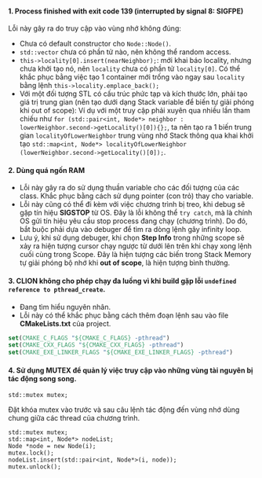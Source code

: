 #### 1. Process finished with exit code 139 (interrupted by signal 8: SIGFPE)

Lỗi này gây ra do truy cập vào vùng nhớ không đúng:

* Chưa có default constructor cho ```Node::Node()```.
* ```std::vector``` chưa có phần tử nào, nên không thể random access.
* ```this->locality[0].insert(nearNeighbor);```: mới khai báo locality, nhưng chưa khởi tạo nó, nên ```locality``` chưa có phần tử ```locality[0]```. 
Có thể khắc phục bằng việc tạo 1 container mới trống vào ngay sau ```locality``` bằng lệnh ```this->locality.emplace_back();```
* Với một đối tượng STL có cấu trúc phức tạp và kích thước lớn, phải tạo giá trị trung gian (nên tạo dưới dạng Stack variable để biến tự giải phóng khi out of scope): 
Ví dụ với một truy cập phải xuyên qua nhiều lần tham chiếu như ```for (std::pair<int, Node*> neighbor : lowerNeighbor.second->getLocality()[0]){};```,
ta nên tạo ra 1 biến trung gian ```localityOfLowerNeighbor``` trung vùng nhớ Stack thông qua khai khởi tạo ```std::map<int, Node*> localityOfLowerNeighbor (lowerNeighbor.second->getLocality()[0]);```.


#### 2. Dùng quá ngốn RAM

* Lỗi này gây ra do sử dụng thuần variable cho các đối tượng của các class. Khắc phục bằng cách sử dụng pointer (con trỏ) thay cho variable.
* Lỗi này cũng có thể đi kèm với việc chương trình bị treo, khi debug sẽ gặp tín hiệu **SIGSTOP** từ OS. Đây là lỗi không thể ```try catch```,
mà là chính OS gửi tín hiệu yêu cầu stop process đang chạy (chương trình). Do đó, bắt buộc phải dựa vào debuger để tìm ra dòng lệnh gây infinity loop. 
* Lưu ý, khi sử dụng debuger, khi chọn **Step Info** trong những scope sẽ xảy ra hiện tượng cursor chạy ngược từ dưới lên trên
khi chạy xong lệnh cuối cùng trong Scope. Đây là hiện tượng các biến trong Stack Memory tự giải phóng bộ nhớ khi **out of scope**, là hiện tượng bình thường.

#### 3. CLION không cho phép chạy đa luồng vì khi build gặp lỗi **```undefined reference to pthread_create```**.

* Đang tìm hiểu nguyên nhân. 
* Lỗi này có thể khắc phục bằng cách thêm đoạn lệnh sau vào file **CMakeLists.txt** của project.
```cmake 
set(CMAKE_C_FLAGS "${CMAKE_C_FLAGS} -pthread")
set(CMAKE_CXX_FLAGS "${CMAKE_CXX_FLAGS} -pthread")
set(CMAKE_EXE_LINKER_FLAGS "${CMAKE_EXE_LINKER_FLAGS} -pthread")
```

#### 4. Sử dụng MUTEX để quản lý việc truy cập vào những vùng tài nguyên bị tác động song song.
```$xslt
std::mutex mutex;
```
Đặt khóa mutex vào trước và sau câu lệnh tác động đến vùng nhớ dùng chung giữa các thread của chương trình.
```$xslt
std::mutex mutex;
std::map<int, Node*> nodeList;
Node *node = new Node(i);
mutex.lock();
nodeList.insert(std::pair<int, Node*>(i, node));
mutex.unlock();
```

